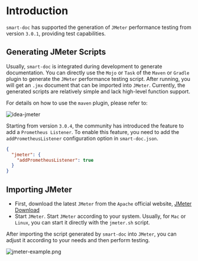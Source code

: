 # Introduction

`smart-doc` has supported the generation of `JMeter` performance testing from version `3.0.1`, providing test capabilities.

## Generating JMeter Scripts

Usually, `smart-doc` is integrated during development to generate documentation.
You can directly use the `Mojo` or `Task` of the `Maven` or `Gradle` plugin to generate the `JMeter` performance testing script.
After running, you will get an `.jmx` document that can be imported into `JMeter`. Currently,
the generated scripts are relatively simple and lack high-level function support.

For details on how to use the `maven` plugin, please refer to:

![idea-jmeter](https://github.com/smart-doc-group/smart-doc-group.github.io/raw/master/docs/_images/idea-jmeter.png)

Starting from version `3.0.4`, the community has introduced the feature to add a `Prometheus Listener`. 
To enable this feature, you need to add the `addPrometheusListener` configuration option in `smart-doc.json`.

```json
{
  "jmeter": {
    "addPrometheusListener": true
  }
}
```

## Importing JMeter

- First, download the latest `JMeter` from the `Apache` official website, [JMeter Download](https://jmeter.apache.org/download_jmeter.cgi)
- Start `JMeter`. Start `JMeter` according to your system. Usually, for `Mac` or `Linux`, you can start it directly with the `jmeter.sh` script.

After importing the script generated by `smart-doc` into `JMeter`, you can adjust it according to your needs and then perform testing.

![jmeter-example.png](https://github.com/smart-doc-group/smart-doc-group.github.io/raw/master/docs/_images/jmeter-example.png)